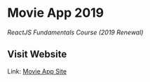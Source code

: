 # Movie App 2019

*ReactJS Fundamentals Course (2019 Renewal)*

## Visit Website
Link: [Movie App Site](https://97ghz.github.io/movie_app)